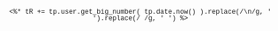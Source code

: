 <div style='font-family: Consolas,"Courier New",Courier,FreeMono,monospace;text-align:center;line-height: 12px;font-size:12px;'>
<%*
  tR += tp.user.get_big_number( tp.date.now() ).replace(/\n/g, '<br>').replace(/ /g, '&nbsp;')
%>
</div>